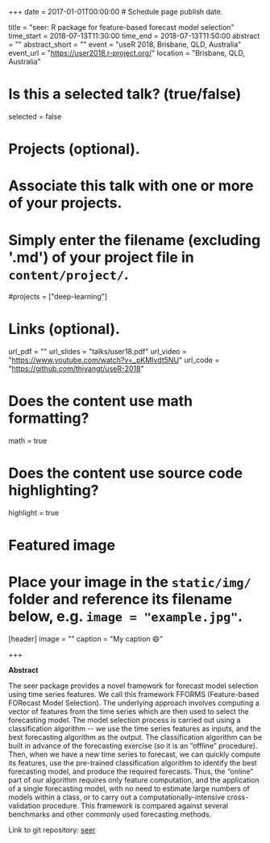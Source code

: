 +++
date = 2017-01-01T00:00:00  # Schedule page publish date.

title = "seer: R package for feature-based forecast model selection"
time_start = 2018-07-13T11:30:00
time_end = 2018-07-13T11:50:00
abstract = ""
abstract_short = ""
event = "useR 2018, Brisbane, QLD, Australia"
event_url = "https://user2018.r-project.org/"
location = "Brisbane, QLD, Australia"

# Is this a selected talk? (true/false)
selected = false

# Projects (optional).
#   Associate this talk with one or more of your projects.
#   Simply enter the filename (excluding '.md') of your project file in `content/project/`.
#projects = ["deep-learning"]

# Links (optional).
url_pdf = ""
url_slides = "talks/user18.pdf"
url_video = "https://www.youtube.com/watch?v=_pKMIvdt5NU"
url_code = "https://github.com/thiyangt/useR-2018"

# Does the content use math formatting?
math = true

# Does the content use source code highlighting?
highlight = true

# Featured image
# Place your image in the `static/img/` folder and reference its filename below, e.g. `image = "example.jpg"`.
[header]
image = ""
caption = "My caption :smile:"

+++

**Abstract**

The seer package provides a novel framework for forecast model selection using time series features. We call this framework FFORMS (Feature-based FORecast Model Selection). The underlying approach involves computing a vector of features from the time series which are then used to select the forecasting model. The model selection process is carried out using a classification algorithm -- we use the time series features as inputs, and the best forecasting algorithm as the output. The classification algorithm can be built in advance of the forecasting exercise (so it is an “offline” procedure). Then, when we have a new time series to forecast, we can quickly compute its features, use the pre-trained classification algorithm to identify the best forecasting model, and produce the required forecasts. Thus, the “online” part of our algorithm requires only feature computation, and the application of a single forecasting model, with no need to estimate large numbers of models within a class, or to carry out a computationally-intensive cross-validation procedure. This framework is compared against several benchmarks and other commonly used forecasting methods.


Link to git repository: [seer](https://github.com/thiyangt/seer)
